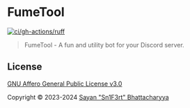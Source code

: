 # FumeTool

[![ci/gh-actions/ruff](https://github.com/FumeStop/FumeTool/actions/workflows/ruff.yml/badge.svg)](https://github.com/FumeStop/FumeTool/actions/workflows/ruff.yml)

> FumeTool - A fun and utility bot for your Discord server.

## License

[GNU Affero General Public License v3.0](LICENSE)

Copyright &copy; 2023-2024 [Sayan "Sn1F3rt" Bhattacharyya](https://sn1f3rt.dev)
